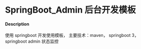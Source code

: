 # SpringBoot_Admin 后台开发模板

#### Description
使用 springboot 开发使用模板， 主要技术：maven， springboot 3， springboot admin 状态监控

